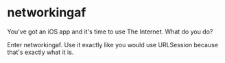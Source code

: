 # networkingaf

You've got an iOS app and it's time to use The Internet. What do you do?

Enter networkingaf. Use it exactly like you would use URLSession because that's exactly what it is.
